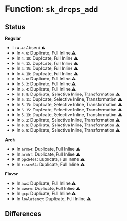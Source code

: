 # Function: <code>sk_drops_add</code>

## Status
<b>Regular</b>
<ul>
<li>
In <code>4.4</code>: Absent ⚠️
</li>
<li>
<details>
<summary>In <code>4.8</code>: Duplicate, Full Inline ⚠️</summary>

**Collision:** Static Duplication

**Inline:** Full

**Transformation:** False

**Instances:**

```
In net/ipv4/tcp_input.c (ffffffff817d79f5)
Location: include/net/sock.h:2105
Inline: True
Inline callers:
  - net/ipv4/tcp_input.c:tcp_drop
```
```
In net/ipv4/tcp_ipv4.c (ffffffff817ebcff)
Location: include/net/sock.h:2105
Inline: True
Inline callers:
  - net/ipv4/tcp_ipv4.c:tcp_v4_rcv
```
```
In net/ipv6/tcp_ipv6.c (ffffffff81860861)
Location: include/net/sock.h:2105
Inline: True
Inline callers:
  - net/ipv6/tcp_ipv6.c:tcp_v6_rcv
```
</details>
</li>
<li>
<details>
<summary>In <code>4.10</code>: Duplicate, Full Inline ⚠️</summary>

**Collision:** Static Duplication

**Inline:** Full

**Transformation:** False

**Instances:**

```
In net/ipv4/tcp_input.c (ffffffff81807995)
Location: include/net/sock.h:2172
Inline: True
Inline callers:
  - net/ipv4/tcp_input.c:tcp_drop
```
```
In net/ipv4/tcp_ipv4.c (ffffffff8181ca79)
Location: include/net/sock.h:2172
Inline: True
Inline callers:
  - net/ipv4/tcp_ipv4.c:tcp_v4_rcv
  - net/ipv4/tcp_ipv4.c:tcp_v4_rcv
```
```
In net/ipv6/tcp_ipv6.c (ffffffff81892c73)
Location: include/net/sock.h:2172
Inline: True
Inline callers:
  - net/ipv6/tcp_ipv6.c:tcp_v6_rcv
  - net/ipv6/tcp_ipv6.c:tcp_v6_rcv
```
</details>
</li>
<li>
<details>
<summary>In <code>4.13</code>: Duplicate, Full Inline ⚠️</summary>

**Collision:** Static Duplication

**Inline:** Full

**Transformation:** False

**Instances:**

```
In net/ipv4/tcp_input.c (ffffffff81827e55)
Location: include/net/sock.h:2196
Inline: True
Inline callers:
  - net/ipv4/tcp_input.c:tcp_drop
```
```
In net/ipv4/tcp_ipv4.c (ffffffff8183d057)
Location: include/net/sock.h:2196
Inline: True
Inline callers:
  - net/ipv4/tcp_ipv4.c:tcp_v4_rcv
  - net/ipv4/tcp_ipv4.c:tcp_v4_rcv
```
```
In net/ipv6/tcp_ipv6.c (ffffffff818b9258)
Location: include/net/sock.h:2196
Inline: True
Inline callers:
  - net/ipv6/tcp_ipv6.c:tcp_v6_rcv
  - net/ipv6/tcp_ipv6.c:tcp_v6_rcv
```
</details>
</li>
<li>
<details>
<summary>In <code>4.15</code>: Duplicate, Full Inline ⚠️</summary>

**Collision:** Static Duplication

**Inline:** Full

**Transformation:** False

**Instances:**

```
In net/ipv4/tcp_input.c (ffffffff818a7405)
Location: include/net/sock.h:2210
Inline: True
Inline callers:
  - net/ipv4/tcp_input.c:tcp_drop
```
```
In net/ipv4/tcp_ipv4.c (ffffffff818bc803)
Location: include/net/sock.h:2210
Inline: True
Inline callers:
  - net/ipv4/tcp_ipv4.c:tcp_v4_rcv
  - net/ipv4/tcp_ipv4.c:tcp_v4_rcv
```
```
In net/ipv6/tcp_ipv6.c (ffffffff8193c1a0)
Location: include/net/sock.h:2210
Inline: True
Inline callers:
  - net/ipv6/tcp_ipv6.c:tcp_v6_rcv
  - net/ipv6/tcp_ipv6.c:tcp_v6_rcv
```
</details>
</li>
<li>
<details>
<summary>In <code>4.18</code>: Duplicate, Full Inline ⚠️</summary>

**Collision:** Static Duplication

**Inline:** Full

**Transformation:** False

**Instances:**

```
In net/ipv4/tcp_input.c (ffffffff818fc685)
Location: include/net/sock.h:2217
Inline: True
Inline callers:
  - net/ipv4/tcp_input.c:tcp_drop
```
```
In net/ipv4/tcp_ipv4.c (ffffffff81912328)
Location: include/net/sock.h:2217
Inline: True
Inline callers:
  - net/ipv4/tcp_ipv4.c:tcp_v4_rcv
  - net/ipv4/tcp_ipv4.c:tcp_v4_rcv
```
```
In net/ipv6/tcp_ipv6.c (ffffffff81995340)
Location: include/net/sock.h:2217
Inline: True
Inline callers:
  - net/ipv6/tcp_ipv6.c:tcp_v6_rcv
  - net/ipv6/tcp_ipv6.c:tcp_v6_rcv
```
</details>
</li>
<li>
<details>
<summary>In <code>5.0</code>: Duplicate, Full Inline ⚠️</summary>

**Collision:** Static Duplication

**Inline:** Full

**Transformation:** False

**Instances:**

```
In net/ipv4/tcp_input.c (ffffffff8192a6c5)
Location: include/net/sock.h:2303
Inline: True
Inline callers:
  - net/ipv4/tcp_input.c:tcp_drop
```
```
In net/ipv4/tcp_ipv4.c (ffffffff81940b05)
Location: include/net/sock.h:2303
Inline: True
Inline callers:
  - net/ipv4/tcp_ipv4.c:tcp_v4_rcv
  - net/ipv4/tcp_ipv4.c:tcp_v4_rcv
```
```
In net/ipv6/tcp_ipv6.c (ffffffff819cbc26)
Location: include/net/sock.h:2303
Inline: True
Inline callers:
  - net/ipv6/tcp_ipv6.c:tcp_v6_rcv
  - net/ipv6/tcp_ipv6.c:tcp_v6_rcv
```
</details>
</li>
<li>
<details>
<summary>In <code>5.3</code>: Duplicate, Full Inline ⚠️</summary>

**Collision:** Static Duplication

**Inline:** Full

**Transformation:** False

**Instances:**

```
In net/ipv4/tcp_input.c (ffffffff8198d935)
Location: include/net/sock.h:2309
Inline: True
Inline callers:
  - net/ipv4/tcp_input.c:tcp_drop
```
```
In net/ipv4/tcp_ipv4.c (ffffffff819a50cd)
Location: include/net/sock.h:2309
Inline: True
Inline callers:
  - net/ipv4/tcp_ipv4.c:tcp_v4_rcv
  - net/ipv4/tcp_ipv4.c:tcp_v4_rcv
```
```
In net/ipv6/tcp_ipv6.c (ffffffff81a3a71f)
Location: include/net/sock.h:2309
Inline: True
Inline callers:
  - net/ipv6/tcp_ipv6.c:tcp_v6_rcv
  - net/ipv6/tcp_ipv6.c:tcp_v6_rcv
```
</details>
</li>
<li>
<details>
<summary>In <code>5.4</code>: Duplicate, Full Inline ⚠️</summary>

**Collision:** Static Duplication

**Inline:** Full

**Transformation:** False

**Instances:**

```
In net/ipv4/tcp_input.c (ffffffff819c4345)
Location: include/net/sock.h:2330
Inline: True
Inline callers:
  - net/ipv4/tcp_input.c:tcp_drop
```
```
In net/ipv4/tcp_ipv4.c (ffffffff819dbdcd)
Location: include/net/sock.h:2330
Inline: True
Inline callers:
  - net/ipv4/tcp_ipv4.c:tcp_v4_rcv
  - net/ipv4/tcp_ipv4.c:tcp_v4_rcv
```
```
In net/ipv6/tcp_ipv6.c (ffffffff81a712c0)
Location: include/net/sock.h:2330
Inline: True
Inline callers:
  - net/ipv6/tcp_ipv6.c:tcp_v6_rcv
  - net/ipv6/tcp_ipv6.c:tcp_v6_rcv
```
</details>
</li>
<li>
<details>
<summary>In <code>5.8</code>: Duplicate, Selective Inline, Transformation ⚠️</summary>

**Collision:** Static Duplication

**Inline:** Selective

**Transformation:** True

**Instances:**

```
In net/ipv4/tcp_input.c (ffffffff81aba4e2)
Location: include/net/sock.h:2382
Inline: True
Inline callers:
  - net/ipv4/tcp_input.c:tcp_rcv_state_process
  - net/ipv4/tcp_input.c:tcp_rcv_synsent_state_process
  - net/ipv4/tcp_input.c:tcp_rcv_established
  - net/ipv4/tcp_input.c:tcp_validate_incoming
  - net/ipv4/tcp_input.c:tcp_prune_ofo_queue
  - net/ipv4/tcp_input.c:tcp_data_queue
  - net/ipv4/tcp_input.c:tcp_data_queue_ofo
  - net/ipv4/tcp_input.c:tcp_data_queue_ofo
  - net/ipv4/tcp_input.c:tcp_data_queue_ofo
  - net/ipv4/tcp_input.c:tcp_data_queue_ofo
  - net/ipv4/tcp_input.c:tcp_ofo_queue
```
```
In net/ipv4/tcp_ipv4.c (ffffffff81ac5200)
Location: include/net/sock.h:2382
Inline: True
Direct callers:
  - net/ipv4/tcp_ipv4.c:tcp_v4_rcv
  - net/ipv4/tcp_ipv4.c:tcp_v4_rcv
  - net/ipv4/tcp_ipv4.c:tcp_v4_rcv
```
```
In net/ipv6/tcp_ipv6.c (ffffffff81b675a0)
Location: include/net/sock.h:2382
Inline: True
Direct callers:
  - net/ipv6/tcp_ipv6.c:tcp_v6_rcv
  - net/ipv6/tcp_ipv6.c:tcp_v6_rcv
  - net/ipv6/tcp_ipv6.c:tcp_v6_rcv
```
**Symbols:**

```
ffffffff81ac5200-ffffffff81ac521e: sk_drops_add.isra.0 (STB_LOCAL)
ffffffff81b675a0-ffffffff81b675be: sk_drops_add.isra.0 (STB_LOCAL)
```
</details>
</li>
<li>
<details>
<summary>In <code>5.11</code>: Duplicate, Selective Inline, Transformation ⚠️</summary>

**Collision:** Static Duplication

**Inline:** Selective

**Transformation:** True

**Instances:**

```
In net/ipv4/tcp_input.c (ffffffff81ac5922)
Location: include/net/sock.h:2403
Inline: True
Inline callers:
  - net/ipv4/tcp_input.c:tcp_rcv_state_process
  - net/ipv4/tcp_input.c:tcp_rcv_synsent_state_process
  - net/ipv4/tcp_input.c:tcp_rcv_established
  - net/ipv4/tcp_input.c:tcp_validate_incoming
  - net/ipv4/tcp_input.c:tcp_prune_ofo_queue
  - net/ipv4/tcp_input.c:tcp_data_queue
  - net/ipv4/tcp_input.c:tcp_data_queue_ofo
  - net/ipv4/tcp_input.c:tcp_data_queue_ofo
  - net/ipv4/tcp_input.c:tcp_data_queue_ofo
  - net/ipv4/tcp_input.c:tcp_data_queue_ofo
  - net/ipv4/tcp_input.c:tcp_ofo_queue
```
```
In net/ipv4/tcp_ipv4.c (ffffffff81ad0eb0)
Location: include/net/sock.h:2403
Inline: True
Direct callers:
  - net/ipv4/tcp_ipv4.c:tcp_v4_rcv
  - net/ipv4/tcp_ipv4.c:tcp_v4_rcv
  - net/ipv4/tcp_ipv4.c:tcp_v4_rcv
```
```
In net/ipv6/tcp_ipv6.c (ffffffff81b75da0)
Location: include/net/sock.h:2403
Inline: True
Direct callers:
  - net/ipv6/tcp_ipv6.c:tcp_v6_rcv
  - net/ipv6/tcp_ipv6.c:tcp_v6_rcv
  - net/ipv6/tcp_ipv6.c:tcp_v6_rcv
```
```
In net/mptcp/protocol.c (ffffffff81bbb95f)
Location: include/net/sock.h:2403
Inline: True
Inline callers:
  - net/mptcp/protocol.c:__mptcp_ofo_queue
  - net/mptcp/protocol.c:__mptcp_move_skb
  - net/mptcp/protocol.c:mptcp_data_queue_ofo
  - net/mptcp/protocol.c:mptcp_data_queue_ofo
  - net/mptcp/protocol.c:mptcp_data_queue_ofo
  - net/mptcp/protocol.c:mptcp_data_queue_ofo
```
**Symbols:**

```
ffffffff81ad0eb0-ffffffff81ad0ece: sk_drops_add.isra.0 (STB_LOCAL)
ffffffff81b75da0-ffffffff81b75dbe: sk_drops_add.isra.0 (STB_LOCAL)
```
</details>
</li>
<li>
<details>
<summary>In <code>5.13</code>: Duplicate, Selective Inline, Transformation ⚠️</summary>

**Collision:** Static Duplication

**Inline:** Selective

**Transformation:** True

**Instances:**

```
In net/core/skmsg.c (ffffffff81a4e6f7)
Location: include/net/sock.h:2439
Inline: True
Inline callers:
  - net/core/skmsg.c:sk_psock_verdict_recv
  - net/core/skmsg.c:sk_psock_strp_read
  - net/core/skmsg.c:sk_psock_verdict_apply
  - net/core/skmsg.c:sk_psock_skb_redirect
  - net/core/skmsg.c:sk_psock_stop
  - net/core/skmsg.c:sk_psock_backlog
  - net/core/skmsg.c:sk_psock_backlog
```
```
In net/ipv4/tcp_input.c (ffffffff81ab0b32)
Location: include/net/sock.h:2439
Inline: True
Inline callers:
  - net/ipv4/tcp_input.c:tcp_rcv_state_process
  - net/ipv4/tcp_input.c:tcp_rcv_synsent_state_process
  - net/ipv4/tcp_input.c:tcp_rcv_established
  - net/ipv4/tcp_input.c:tcp_validate_incoming
  - net/ipv4/tcp_input.c:tcp_prune_ofo_queue
  - net/ipv4/tcp_input.c:tcp_data_queue
  - net/ipv4/tcp_input.c:tcp_data_queue_ofo
  - net/ipv4/tcp_input.c:tcp_data_queue_ofo
  - net/ipv4/tcp_input.c:tcp_data_queue_ofo
  - net/ipv4/tcp_input.c:tcp_ofo_queue
```
```
In net/ipv4/tcp_ipv4.c (ffffffff81abbeb0)
Location: include/net/sock.h:2439
Inline: True
Direct callers:
  - net/ipv4/tcp_ipv4.c:tcp_v4_rcv
  - net/ipv4/tcp_ipv4.c:tcp_v4_rcv
  - net/ipv4/tcp_ipv4.c:tcp_v4_rcv
```
```
In net/ipv6/tcp_ipv6.c (ffffffff81b647d0)
Location: include/net/sock.h:2439
Inline: True
Direct callers:
  - net/ipv6/tcp_ipv6.c:tcp_v6_rcv
  - net/ipv6/tcp_ipv6.c:tcp_v6_rcv
  - net/ipv6/tcp_ipv6.c:tcp_v6_rcv
```
```
In net/mptcp/protocol.c (ffffffff81bab56f)
Location: include/net/sock.h:2439
Inline: True
Inline callers:
  - net/mptcp/protocol.c:__mptcp_ofo_queue
  - net/mptcp/protocol.c:__mptcp_move_skb
  - net/mptcp/protocol.c:mptcp_data_queue_ofo
  - net/mptcp/protocol.c:mptcp_data_queue_ofo
  - net/mptcp/protocol.c:mptcp_data_queue_ofo
  - net/mptcp/protocol.c:mptcp_data_queue_ofo
```
**Symbols:**

```
ffffffff81abbeb0-ffffffff81abbeca: sk_drops_add.isra.0 (STB_LOCAL)
ffffffff81b647d0-ffffffff81b647ea: sk_drops_add.isra.0 (STB_LOCAL)
```
</details>
</li>
<li>
<details>
<summary>In <code>5.15</code>: Duplicate, Selective Inline, Transformation ⚠️</summary>

**Collision:** Static Duplication

**Inline:** Selective

**Transformation:** True

**Instances:**

```
In net/core/skmsg.c (ffffffff81b07433)
Location: include/net/sock.h:2498
Inline: True
Inline callers:
  - net/core/skmsg.c:sk_psock_verdict_recv
  - net/core/skmsg.c:sk_psock_strp_read
  - net/core/skmsg.c:sk_psock_verdict_apply
  - net/core/skmsg.c:sk_psock_skb_redirect
  - net/core/skmsg.c:sk_psock_stop
  - net/core/skmsg.c:sk_psock_backlog
  - net/core/skmsg.c:sk_psock_backlog
  - net/core/skmsg.c:sk_psock_skb_ingress_enqueue
```
```
In net/ipv4/tcp_input.c (ffffffff81b6d974)
Location: include/net/sock.h:2498
Inline: True
Inline callers:
  - net/ipv4/tcp_input.c:tcp_rcv_state_process
  - net/ipv4/tcp_input.c:tcp_rcv_synsent_state_process
  - net/ipv4/tcp_input.c:tcp_rcv_established
  - net/ipv4/tcp_input.c:tcp_validate_incoming
  - net/ipv4/tcp_input.c:tcp_prune_ofo_queue
  - net/ipv4/tcp_input.c:tcp_data_queue
  - net/ipv4/tcp_input.c:tcp_data_queue_ofo
  - net/ipv4/tcp_input.c:tcp_data_queue_ofo
  - net/ipv4/tcp_input.c:tcp_data_queue_ofo
  - net/ipv4/tcp_input.c:tcp_ofo_queue
```
```
In net/ipv4/tcp_ipv4.c (ffffffff81b78fb0)
Location: include/net/sock.h:2498
Inline: True
Direct callers:
  - net/ipv4/tcp_ipv4.c:tcp_v4_rcv
  - net/ipv4/tcp_ipv4.c:tcp_v4_rcv
  - net/ipv4/tcp_ipv4.c:tcp_v4_rcv
```
```
In net/ipv4/tcp_bpf.c (ffffffff81bc72fe)
Location: include/net/sock.h:2498
Inline: True
```
```
In net/ipv6/tcp_ipv6.c (ffffffff81c2c170)
Location: include/net/sock.h:2498
Inline: True
Direct callers:
  - net/ipv6/tcp_ipv6.c:tcp_v6_rcv
  - net/ipv6/tcp_ipv6.c:tcp_v6_rcv
  - net/ipv6/tcp_ipv6.c:tcp_v6_rcv
```
```
In net/mptcp/protocol.c (ffffffff81c77e98)
Location: include/net/sock.h:2498
Inline: True
Inline callers:
  - net/mptcp/protocol.c:__mptcp_ofo_queue
  - net/mptcp/protocol.c:__mptcp_move_skb
  - net/mptcp/protocol.c:mptcp_data_queue_ofo
  - net/mptcp/protocol.c:mptcp_data_queue_ofo
  - net/mptcp/protocol.c:mptcp_data_queue_ofo
  - net/mptcp/protocol.c:mptcp_data_queue_ofo
```
**Symbols:**

```
ffffffff81b78fb0-ffffffff81b78fca: sk_drops_add.isra.0 (STB_LOCAL)
ffffffff81c2c170-ffffffff81c2c18a: sk_drops_add.isra.0 (STB_LOCAL)
```
</details>
</li>
<li>
<details>
<summary>In <code>5.19</code>: Duplicate, Selective Inline, Transformation ⚠️</summary>

**Collision:** Static Duplication

**Inline:** Selective

**Transformation:** True

**Instances:**

```
In net/core/skmsg.c (ffffffff81c8bd7c)
Location: include/net/sock.h:2621
Inline: True
Inline callers:
  - net/core/skmsg.c:sk_psock_verdict_recv
  - net/core/skmsg.c:sk_psock_strp_read
  - net/core/skmsg.c:sk_psock_verdict_apply
  - net/core/skmsg.c:sk_psock_skb_redirect
  - net/core/skmsg.c:sk_psock_stop
  - net/core/skmsg.c:sk_psock_backlog
  - net/core/skmsg.c:sk_psock_backlog
```
```
In net/ipv4/tcp_input.c (ffffffff81cfcde2)
Location: include/net/sock.h:2621
Inline: True
Inline callers:
  - net/ipv4/tcp_input.c:tcp_rcv_state_process
  - net/ipv4/tcp_input.c:tcp_rcv_synsent_state_process
  - net/ipv4/tcp_input.c:tcp_rcv_established
  - net/ipv4/tcp_input.c:tcp_validate_incoming
  - net/ipv4/tcp_input.c:tcp_prune_ofo_queue
  - net/ipv4/tcp_input.c:tcp_data_queue
  - net/ipv4/tcp_input.c:tcp_data_queue_ofo
  - net/ipv4/tcp_input.c:tcp_data_queue_ofo
  - net/ipv4/tcp_input.c:tcp_data_queue_ofo
  - net/ipv4/tcp_input.c:tcp_data_queue_ofo
  - net/ipv4/tcp_input.c:tcp_ofo_queue
```
```
In net/ipv4/tcp_ipv4.c (ffffffff81d090a0)
Location: include/net/sock.h:2621
Inline: True
Direct callers:
  - net/ipv4/tcp_ipv4.c:tcp_v4_rcv
  - net/ipv4/tcp_ipv4.c:tcp_v4_rcv
  - net/ipv4/tcp_ipv4.c:tcp_v4_rcv
```
```
In net/ipv6/tcp_ipv6.c (ffffffff81dc9810)
Location: include/net/sock.h:2621
Inline: True
Direct callers:
  - net/ipv6/tcp_ipv6.c:tcp_v6_rcv
  - net/ipv6/tcp_ipv6.c:tcp_v6_rcv
  - net/ipv6/tcp_ipv6.c:tcp_v6_rcv
```
```
In net/mptcp/protocol.c (ffffffff81e1cf1d)
Location: include/net/sock.h:2621
Inline: True
Inline callers:
  - net/mptcp/protocol.c:__mptcp_ofo_queue
  - net/mptcp/protocol.c:__mptcp_move_skb
  - net/mptcp/protocol.c:mptcp_data_queue_ofo
  - net/mptcp/protocol.c:mptcp_data_queue_ofo
  - net/mptcp/protocol.c:mptcp_data_queue_ofo
  - net/mptcp/protocol.c:mptcp_data_queue_ofo
```
**Symbols:**

```
ffffffff81d090a0-ffffffff81d090c6: sk_drops_add.isra.0 (STB_LOCAL)
ffffffff81dc9810-ffffffff81dc9836: sk_drops_add.isra.0 (STB_LOCAL)
```
</details>
</li>
<li>
<details>
<summary>In <code>6.2</code>: Duplicate, Selective Inline, Transformation ⚠️</summary>

**Collision:** Static Duplication

**Inline:** Selective

**Transformation:** True

**Instances:**

```
In net/core/skmsg.c (ffffffff81e482c9)
Location: include/net/sock.h:2667
Inline: True
Inline callers:
  - net/core/skmsg.c:sk_psock_verdict_recv
  - net/core/skmsg.c:sk_psock_strp_read
  - net/core/skmsg.c:sk_psock_verdict_apply
  - net/core/skmsg.c:sk_psock_skb_redirect
  - net/core/skmsg.c:sk_psock_stop
  - net/core/skmsg.c:sk_psock_backlog
  - net/core/skmsg.c:sk_psock_backlog
```
```
In net/ipv4/tcp_input.c (ffffffff81ec19a2)
Location: include/net/sock.h:2667
Inline: True
Inline callers:
  - net/ipv4/tcp_input.c:tcp_rcv_state_process
  - net/ipv4/tcp_input.c:tcp_rcv_synsent_state_process
  - net/ipv4/tcp_input.c:tcp_rcv_established
  - net/ipv4/tcp_input.c:tcp_validate_incoming
  - net/ipv4/tcp_input.c:tcp_prune_ofo_queue
  - net/ipv4/tcp_input.c:tcp_data_queue
  - net/ipv4/tcp_input.c:tcp_data_queue_ofo
  - net/ipv4/tcp_input.c:tcp_data_queue_ofo
  - net/ipv4/tcp_input.c:tcp_data_queue_ofo
  - net/ipv4/tcp_input.c:tcp_data_queue_ofo
  - net/ipv4/tcp_input.c:tcp_ofo_queue
```
```
In net/ipv4/tcp_ipv4.c (ffffffff81ecdd80)
Location: include/net/sock.h:2667
Inline: True
Direct callers:
  - net/ipv4/tcp_ipv4.c:tcp_v4_rcv
  - net/ipv4/tcp_ipv4.c:tcp_v4_rcv
  - net/ipv4/tcp_ipv4.c:tcp_v4_rcv
```
```
In net/ipv6/tcp_ipv6.c (ffffffff81f9a5d0)
Location: include/net/sock.h:2667
Inline: True
Direct callers:
  - net/ipv6/tcp_ipv6.c:tcp_v6_rcv
  - net/ipv6/tcp_ipv6.c:tcp_v6_rcv
  - net/ipv6/tcp_ipv6.c:tcp_v6_rcv
```
```
In net/mptcp/protocol.c (ffffffff81ff444d)
Location: include/net/sock.h:2667
Inline: True
Inline callers:
  - net/mptcp/protocol.c:__mptcp_ofo_queue
  - net/mptcp/protocol.c:__mptcp_move_skb
  - net/mptcp/protocol.c:mptcp_data_queue_ofo
  - net/mptcp/protocol.c:mptcp_data_queue_ofo
  - net/mptcp/protocol.c:mptcp_data_queue_ofo
  - net/mptcp/protocol.c:mptcp_data_queue_ofo
```
**Symbols:**

```
ffffffff81ecdd80-ffffffff81ecdda6: sk_drops_add.isra.0 (STB_LOCAL)
ffffffff81f9a5d0-ffffffff81f9a5f6: sk_drops_add.isra.0 (STB_LOCAL)
```
</details>
</li>
<li>
<details>
<summary>In <code>6.5</code>: Duplicate, Selective Inline, Transformation ⚠️</summary>

**Collision:** Static Duplication

**Inline:** Selective

**Transformation:** True

**Instances:**

```
In net/core/skmsg.c (ffffffff81ea3a8d)
Location: include/net/sock.h:2655
Inline: True
Inline callers:
  - net/core/skmsg.c:sk_psock_verdict_recv
  - net/core/skmsg.c:sk_psock_strp_read
  - net/core/skmsg.c:sk_psock_verdict_apply
  - net/core/skmsg.c:sk_psock_skb_redirect
  - net/core/skmsg.c:sk_psock_destroy
```
```
In net/ipv4/tcp_input.c (ffffffff81f1ffb0)
Location: include/net/sock.h:2655
Inline: True
Inline callers:
  - net/ipv4/tcp_input.c:tcp_rcv_state_process
  - net/ipv4/tcp_input.c:tcp_rcv_synsent_state_process
  - net/ipv4/tcp_input.c:tcp_rcv_established
  - net/ipv4/tcp_input.c:tcp_validate_incoming
  - net/ipv4/tcp_input.c:tcp_prune_ofo_queue
  - net/ipv4/tcp_input.c:tcp_data_queue
  - net/ipv4/tcp_input.c:tcp_data_queue_ofo
  - net/ipv4/tcp_input.c:tcp_data_queue_ofo
  - net/ipv4/tcp_input.c:tcp_data_queue_ofo
  - net/ipv4/tcp_input.c:tcp_data_queue_ofo
  - net/ipv4/tcp_input.c:tcp_ofo_queue
```
```
In net/ipv4/tcp_ipv4.c (ffffffff81f2cba0)
Location: include/net/sock.h:2655
Inline: True
Direct callers:
  - net/ipv4/tcp_ipv4.c:tcp_v4_rcv
  - net/ipv4/tcp_ipv4.c:tcp_v4_rcv
  - net/ipv4/tcp_ipv4.c:tcp_v4_rcv
```
```
In net/ipv6/tcp_ipv6.c (ffffffff81ffafe0)
Location: include/net/sock.h:2655
Inline: True
Direct callers:
  - net/ipv6/tcp_ipv6.c:tcp_v6_rcv
  - net/ipv6/tcp_ipv6.c:tcp_v6_rcv
  - net/ipv6/tcp_ipv6.c:tcp_v6_rcv
```
```
In net/mptcp/protocol.c (ffffffff82070c75)
Location: include/net/sock.h:2655
Inline: True
Inline callers:
  - net/mptcp/protocol.c:__mptcp_ofo_queue
  - net/mptcp/protocol.c:__mptcp_move_skb
  - net/mptcp/protocol.c:mptcp_data_queue_ofo
  - net/mptcp/protocol.c:mptcp_data_queue_ofo
  - net/mptcp/protocol.c:mptcp_data_queue_ofo
  - net/mptcp/protocol.c:mptcp_data_queue_ofo
```
**Symbols:**

```
ffffffff81f2cba0-ffffffff81f2cbc6: sk_drops_add.isra.0 (STB_LOCAL)
ffffffff81ffafe0-ffffffff81ffb006: sk_drops_add.isra.0 (STB_LOCAL)
```
</details>
</li>
<li>
<details>
<summary>In <code>6.8</code>: Duplicate, Selective Inline, Transformation ⚠️</summary>

**Collision:** Static Duplication

**Inline:** Selective

**Transformation:** True

**Instances:**

```
In net/core/skmsg.c (ffffffff81f6638d)
Location: include/net/sock.h:2645
Inline: True
Inline callers:
  - net/core/skmsg.c:sk_psock_verdict_recv
  - net/core/skmsg.c:sk_psock_strp_read
  - net/core/skmsg.c:sk_psock_verdict_apply
  - net/core/skmsg.c:sk_psock_skb_redirect
  - net/core/skmsg.c:sk_psock_destroy
```
```
In net/ipv4/tcp_input.c (ffffffff81fe4690)
Location: include/net/sock.h:2645
Inline: True
Inline callers:
  - net/ipv4/tcp_input.c:tcp_rcv_state_process
  - net/ipv4/tcp_input.c:tcp_rcv_synsent_state_process
  - net/ipv4/tcp_input.c:tcp_rcv_established
  - net/ipv4/tcp_input.c:tcp_validate_incoming
  - net/ipv4/tcp_input.c:tcp_prune_ofo_queue
  - net/ipv4/tcp_input.c:tcp_data_queue
  - net/ipv4/tcp_input.c:tcp_data_queue_ofo
  - net/ipv4/tcp_input.c:tcp_data_queue_ofo
  - net/ipv4/tcp_input.c:tcp_data_queue_ofo
  - net/ipv4/tcp_input.c:tcp_data_queue_ofo
  - net/ipv4/tcp_input.c:tcp_ofo_queue
```
```
In net/ipv4/tcp_ipv4.c (ffffffff81ff1be0)
Location: include/net/sock.h:2645
Inline: True
Direct callers:
  - net/ipv4/tcp_ipv4.c:tcp_v4_rcv
  - net/ipv4/tcp_ipv4.c:tcp_v4_rcv
```
```
In net/ipv6/tcp_ipv6.c (ffffffff820c89f0)
Location: include/net/sock.h:2645
Inline: True
Direct callers:
  - net/ipv6/tcp_ipv6.c:tcp_v6_rcv
  - net/ipv6/tcp_ipv6.c:tcp_v6_rcv
```
```
In net/mptcp/protocol.c (ffffffff82144e85)
Location: include/net/sock.h:2645
Inline: True
Inline callers:
  - net/mptcp/protocol.c:__mptcp_ofo_queue
  - net/mptcp/protocol.c:__mptcp_move_skb
  - net/mptcp/protocol.c:mptcp_data_queue_ofo
  - net/mptcp/protocol.c:mptcp_data_queue_ofo
  - net/mptcp/protocol.c:mptcp_data_queue_ofo
  - net/mptcp/protocol.c:mptcp_data_queue_ofo
```
**Symbols:**

```
ffffffff81ff1be0-ffffffff81ff1c06: sk_drops_add.isra.0 (STB_LOCAL)
ffffffff820c89f0-ffffffff820c8a16: sk_drops_add.isra.0 (STB_LOCAL)
```
</details>
</li>
</ul>
<b>Arch</b>
<ul>
<li>
<details>
<summary>In <code>arm64</code>: Duplicate, Full Inline ⚠️</summary>

**Collision:** Static Duplication

**Inline:** Full

**Transformation:** False

**Instances:**

```
In net/ipv4/tcp_input.c (ffff800010c78064)
Location: include/net/sock.h:2330
Inline: True
Inline callers:
  - net/ipv4/tcp_input.c:tcp_drop
```
```
In net/ipv4/tcp_ipv4.c (ffff800010c8f084)
Location: include/net/sock.h:2330
Inline: True
Inline callers:
  - net/ipv4/tcp_ipv4.c:tcp_v4_rcv
  - net/ipv4/tcp_ipv4.c:tcp_v4_rcv
```
```
In net/ipv6/tcp_ipv6.c (ffff800010d3968c)
Location: include/net/sock.h:2330
Inline: True
Inline callers:
  - net/ipv6/tcp_ipv6.c:tcp_v6_rcv
  - net/ipv6/tcp_ipv6.c:tcp_v6_rcv
```
</details>
</li>
<li>
<details>
<summary>In <code>armhf</code>: Duplicate, Full Inline ⚠️</summary>

**Collision:** Static Duplication

**Inline:** Full

**Transformation:** False

**Instances:**

```
In net/ipv4/tcp_input.c (c0d8543c)
Location: include/net/sock.h:2330
Inline: True
Inline callers:
  - net/ipv4/tcp_input.c:tcp_drop
```
```
In net/ipv4/tcp_ipv4.c (c0d9dfbc)
Location: include/net/sock.h:2330
Inline: True
Inline callers:
  - net/ipv4/tcp_ipv4.c:tcp_v4_rcv
  - net/ipv4/tcp_ipv4.c:tcp_v4_rcv
```
```
In net/ipv6/tcp_ipv6.c (c0e3c214)
Location: include/net/sock.h:2330
Inline: True
Inline callers:
  - net/ipv6/tcp_ipv6.c:tcp_v6_rcv
  - net/ipv6/tcp_ipv6.c:tcp_v6_rcv
```
</details>
</li>
<li>
<details>
<summary>In <code>ppc64el</code>: Duplicate, Full Inline ⚠️</summary>

**Collision:** Static Duplication

**Inline:** Full

**Transformation:** False

**Instances:**

```
In net/ipv4/tcp_input.c (c000000000d7eeec)
Location: include/net/sock.h:2330
Inline: True
Inline callers:
  - net/ipv4/tcp_input.c:tcp_drop
```
```
In net/ipv4/tcp_ipv4.c (c000000000d9dd44)
Location: include/net/sock.h:2330
Inline: True
Inline callers:
  - net/ipv4/tcp_ipv4.c:tcp_v4_rcv
  - net/ipv4/tcp_ipv4.c:tcp_v4_rcv
```
```
In net/ipv6/tcp_ipv6.c (c000000000e6cdc0)
Location: include/net/sock.h:2330
Inline: True
Inline callers:
  - net/ipv6/tcp_ipv6.c:tcp_v6_rcv
  - net/ipv6/tcp_ipv6.c:tcp_v6_rcv
```
</details>
</li>
<li>
<details>
<summary>In <code>riscv64</code>: Duplicate, Full Inline ⚠️</summary>

**Collision:** Static Duplication

**Inline:** Full

**Transformation:** False

**Instances:**

```
In net/ipv4/tcp_input.c (ffffffe0007e2dca)
Location: include/net/sock.h:2330
Inline: True
Inline callers:
  - net/ipv4/tcp_input.c:tcp_rcv_state_process
  - net/ipv4/tcp_input.c:tcp_rcv_synsent_state_process
  - net/ipv4/tcp_input.c:tcp_rcv_established
  - net/ipv4/tcp_input.c:tcp_validate_incoming
  - net/ipv4/tcp_input.c:tcp_data_queue
  - net/ipv4/tcp_input.c:tcp_data_queue
  - net/ipv4/tcp_input.c:tcp_data_queue_ofo
  - net/ipv4/tcp_input.c:tcp_data_queue_ofo
  - net/ipv4/tcp_input.c:tcp_data_queue_ofo
```
```
In net/ipv4/tcp_ipv4.c (ffffffe0007ef254)
Location: include/net/sock.h:2330
Inline: True
Inline callers:
  - net/ipv4/tcp_ipv4.c:tcp_v4_rcv
  - net/ipv4/tcp_ipv4.c:tcp_v4_rcv
```
```
In net/ipv6/tcp_ipv6.c (ffffffe000876996)
Location: include/net/sock.h:2330
Inline: True
Inline callers:
  - net/ipv6/tcp_ipv6.c:tcp_v6_rcv
  - net/ipv6/tcp_ipv6.c:tcp_v6_rcv
```
</details>
</li>
</ul>
<b>Flavor</b>
<ul>
<li>
<details>
<summary>In <code>aws</code>: Duplicate, Full Inline ⚠️</summary>

**Collision:** Static Duplication

**Inline:** Full

**Transformation:** False

**Instances:**

```
In net/ipv4/tcp_input.c (ffffffff819641b5)
Location: include/net/sock.h:2330
Inline: True
Inline callers:
  - net/ipv4/tcp_input.c:tcp_drop
```
```
In net/ipv4/tcp_ipv4.c (ffffffff8197bc3d)
Location: include/net/sock.h:2330
Inline: True
Inline callers:
  - net/ipv4/tcp_ipv4.c:tcp_v4_rcv
  - net/ipv4/tcp_ipv4.c:tcp_v4_rcv
```
```
In net/ipv6/tcp_ipv6.c (ffffffff81a10950)
Location: include/net/sock.h:2330
Inline: True
Inline callers:
  - net/ipv6/tcp_ipv6.c:tcp_v6_rcv
  - net/ipv6/tcp_ipv6.c:tcp_v6_rcv
```
</details>
</li>
<li>
<details>
<summary>In <code>azure</code>: Duplicate, Full Inline ⚠️</summary>

**Collision:** Static Duplication

**Inline:** Full

**Transformation:** False

**Instances:**

```
In net/ipv4/tcp_input.c (ffffffff8191dca5)
Location: include/net/sock.h:2330
Inline: True
Inline callers:
  - net/ipv4/tcp_input.c:tcp_drop
```
```
In net/ipv4/tcp_ipv4.c (ffffffff819356fd)
Location: include/net/sock.h:2330
Inline: True
Inline callers:
  - net/ipv4/tcp_ipv4.c:tcp_v4_rcv
  - net/ipv4/tcp_ipv4.c:tcp_v4_rcv
```
```
In net/ipv6/tcp_ipv6.c (ffffffff819cd710)
Location: include/net/sock.h:2330
Inline: True
Inline callers:
  - net/ipv6/tcp_ipv6.c:tcp_v6_rcv
  - net/ipv6/tcp_ipv6.c:tcp_v6_rcv
```
</details>
</li>
<li>
<details>
<summary>In <code>gcp</code>: Duplicate, Full Inline ⚠️</summary>

**Collision:** Static Duplication

**Inline:** Full

**Transformation:** False

**Instances:**

```
In net/ipv4/tcp_input.c (ffffffff819ce985)
Location: include/net/sock.h:2330
Inline: True
Inline callers:
  - net/ipv4/tcp_input.c:tcp_drop
```
```
In net/ipv4/tcp_ipv4.c (ffffffff819e640d)
Location: include/net/sock.h:2330
Inline: True
Inline callers:
  - net/ipv4/tcp_ipv4.c:tcp_v4_rcv
  - net/ipv4/tcp_ipv4.c:tcp_v4_rcv
```
```
In net/ipv6/tcp_ipv6.c (ffffffff81a7b3d0)
Location: include/net/sock.h:2330
Inline: True
Inline callers:
  - net/ipv6/tcp_ipv6.c:tcp_v6_rcv
  - net/ipv6/tcp_ipv6.c:tcp_v6_rcv
```
</details>
</li>
<li>
<details>
<summary>In <code>lowlatency</code>: Duplicate, Full Inline ⚠️</summary>

**Collision:** Static Duplication

**Inline:** Full

**Transformation:** False

**Instances:**

```
In net/ipv4/tcp_input.c (ffffffff819d8515)
Location: include/net/sock.h:2330
Inline: True
Inline callers:
  - net/ipv4/tcp_input.c:tcp_drop
```
```
In net/ipv4/tcp_ipv4.c (ffffffff819f00cd)
Location: include/net/sock.h:2330
Inline: True
Inline callers:
  - net/ipv4/tcp_ipv4.c:tcp_v4_rcv
  - net/ipv4/tcp_ipv4.c:tcp_v4_rcv
```
```
In net/ipv6/tcp_ipv6.c (ffffffff81a87c10)
Location: include/net/sock.h:2330
Inline: True
Inline callers:
  - net/ipv6/tcp_ipv6.c:tcp_v6_rcv
  - net/ipv6/tcp_ipv6.c:tcp_v6_rcv
```
</details>
</li>
</ul>

## Differences
